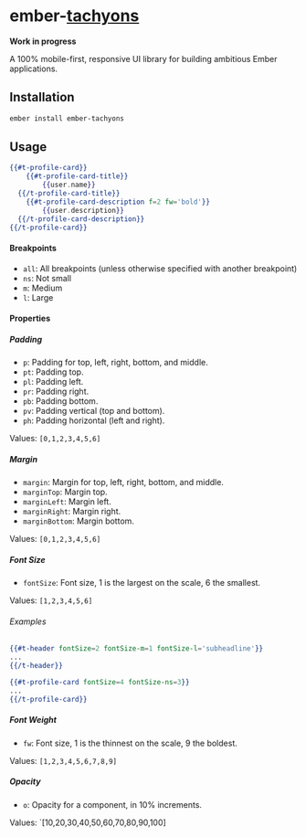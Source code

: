 # ember-[tachyons](http://tachyons.io)

__Work in progress__

A 100% mobile-first, responsive UI library for building ambitious Ember applications.

## Installation

```sh
ember install ember-tachyons
```

## Usage

```hbs
{{#t-profile-card}}
	{{#t-profile-card-title}}
		{{user.name}}
  {{/t-profile-card-title}}
	{{#t-profile-card-description f=2 fw='bold'}}
		{{user.description}}
  {{/t-profile-card-description}}
{{/t-profile-card}}
```

#### Breakpoints

- `all`: All breakpoints (unless otherwise specified with another breakpoint)
- `ns`: Not small
- `m`: Medium
- `l`: Large

#### Properties

##### Padding

- `p`: Padding for top, left, right, bottom, and middle.
- `pt`: Padding top.
- `pl`: Padding left.
- `pr`: Padding right.
- `pb`: Padding bottom.
- `pv`: Padding vertical (top and bottom).
- `ph`: Padding horizontal (left and right).

Values: `[0,1,2,3,4,5,6]`

##### Margin

- `margin`: Margin for top, left, right, bottom, and middle.
- `marginTop`: Margin top.
- `marginLeft`: Margin left.
- `marginRight`: Margin right.
- `marginBottom`: Margin bottom.

Values: `[0,1,2,3,4,5,6]`

##### Font Size

- `fontSize`: Font size, 1 is the largest on the scale, 6 the smallest.

Values: `[1,2,3,4,5,6]`

###### Examples

```hbs
{{#t-header fontSize=2 fontSize-m=1 fontSize-l='subheadline'}}
...
{{/t-header}}
```

```hbs
{{#t-profile-card fontSize=4 fontSize-ns=3}}
...
{{/t-profile-card}}
```

##### Font Weight

- `fw`: Font size, 1 is the thinnest on the scale, 9 the boldest.

Values: `[1,2,3,4,5,6,7,8,9]`

##### Opacity

- `o`: Opacity for a component, in 10% increments.

Values: `[10,20,30,40,50,60,70,80,90,100]

